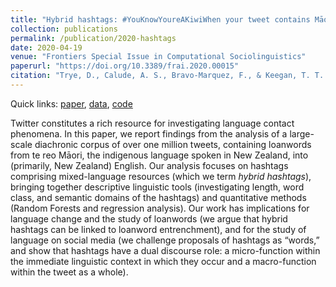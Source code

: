 ```yaml
---
title: "Hybrid hashtags: #YouKnowYoureAKiwiWhen your tweet contains Māori and English"
collection: publications
permalink: /publication/2020-hashtags
date: 2020-04-19
venue: "Frontiers Special Issue in Computational Sociolinguistics"
paperurl: "https://doi.org/10.3389/frai.2020.00015"
citation: "Trye, D., Calude, A. S., Bravo-Marquez, F., & Keegan, T. T. (2022). Hybrid hashtags: #YouKnowYoureAKiwiWhen your tweet contains Māori and English. <i>Frontiers Special Issue in Computational Sociolinguistics</i>, <i>3</i>."
---
```


Quick links: [paper](https://www.frontiersin.org/articles/10.3389/frai.2020.00015/full), [data](https://kiwiwords.cms.waikato.ac.nz/corpus/#hybrid-hashtags), [code](https://github.com/Waikato/kiwiwords/blob/master/hybrid_hashtags/hybrid-hashtags.py)

Twitter constitutes a rich resource for investigating language contact phenomena. In this paper, we report findings from the analysis of a large-scale diachronic corpus of over one million tweets, containing loanwords from te reo Māori, the indigenous language spoken in New Zealand, into (primarily, New Zealand) English. Our analysis focuses on hashtags comprising mixed-language resources (which we term <i>hybrid hashtags</i>), bringing together descriptive linguistic tools (investigating length, word class, and semantic domains of the hashtags) and quantitative methods (Random Forests and regression analysis). Our work has implications for language change and the study of loanwords (we argue that hybrid hashtags can be linked to loanword entrenchment), and for the study of language on social media (we challenge proposals of hashtags as “words,” and show that hashtags have a dual discourse role: a micro-function within the immediate linguistic context in which they occur and a macro-function within the tweet as a whole).